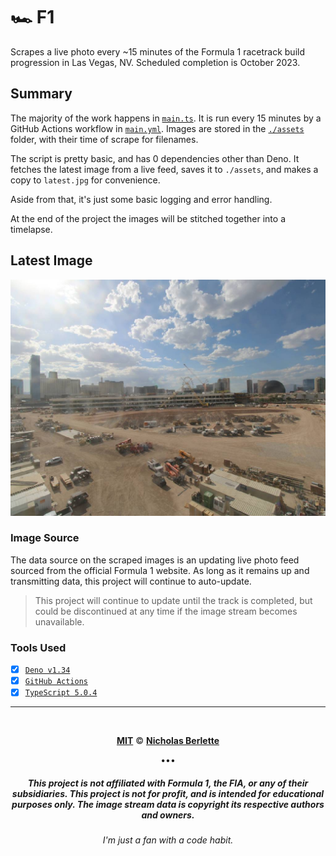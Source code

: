 # 🏎️ F1

Scrapes a live photo every ~15 minutes of the Formula 1 racetrack build
progression in Las Vegas, NV. Scheduled completion is October 2023.

## Summary

The majority of the work happens in [`main.ts`](./main.ts). It is run every 15
minutes by a GitHub Actions workflow in
[`main.yml`](./.github/workflows/main.yml). Images are stored in the
[`./assets`](./assets) folder, with their time of scrape for filenames.

The script is pretty basic, and has 0 dependencies other than Deno. It fetches
the latest image from a live feed, saves it to `./assets`, and makes a copy to
`latest.jpg` for convenience.

Aside from that, it's just some basic logging and error handling.

At the end of the project the images will be stitched together into a timelapse.

## Latest Image

[![](./assets/latest.jpg)](./assets/latest.jpg)

### Image Source

The data source on the scraped images is an updating live photo feed sourced
from the official Formula 1 website. As long as it remains up and transmitting
data, this project will continue to auto-update.

> This project will continue to update until the track is completed, but could
> be discontinued at any time if the image stream becomes unavailable.

### Tools Used

- [x] [`Deno v1.34`](https://deno.land/manual@v1.34.1)
- [x] [`GitHub Actions`](https://github.com/actions)
- [x] [`TypeScript 5.0.4`](https://typescriptlang.org/)

---

<div align="center">

<br>

[**MIT**](https://nick.mit-license.org) ©
[**Nicholas Berlette**](https://github.com/nberlette)

•••

##### This project is not affiliated with Formula 1, the FIA, or any of their subsidiaries. This project is not for profit, and is intended for educational purposes only. The image stream data is copyright its respective authors and owners.

###### _I'm just a fan with a code habit._

</div>
